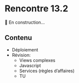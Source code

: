 # Rencontre 13.2

🚧 En construction...

## Contenu
- Déploiement  
- Révision: 
    - Views complexes 
    - Javascript 
    - Services (règles d’affaires) 
    - TU 
